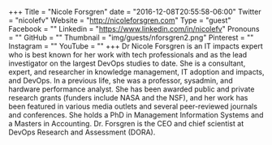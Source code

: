 +++
Title = "Nicole Forsgren"
date = "2016-12-08T20:55:58-06:00"
Twitter = "nicolefv"
Website = "http://nicoleforsgren.com"
Type = "guest"
Facebook = ""
Linkedin = "https://www.linkedin.com/in/nicolefv"
Pronouns = ""
GitHub = ""
Thumbnail = "img/guests/nforsgren2.png"
Pinterest = ""
Instagram = ""
YouTube = ""
+++
Dr Nicole Forsgren is an IT impacts expert who is best known for her work with tech professionals and as the lead investigator on the largest DevOps studies to date. She is a consultant, expert, and researcher in knowledge management, IT adoption and impacts, and DevOps. In a previous life, she was a professor, sysadmin, and hardware performance analyst. She has been awarded public and private research grants (funders include NASA and the NSF), and her work has been featured in various media outlets and several peer-reviewed journals and conferences. She holds a PhD in Management Information Systems and a Masters in Accounting. Dr. Forsgren is the CEO and chief scientist at DevOps Research and Assessment (DORA).

